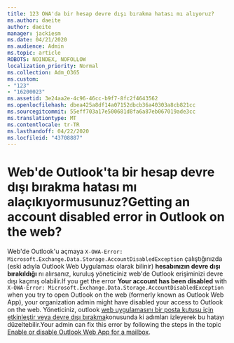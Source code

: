 ```yaml
---
title: 123 OWA'da bir hesap devre dışı bırakma hatası mı alıyoruz?
ms.author: daeite
author: daeite
manager: jackiesm
ms.date: 04/21/2020
ms.audience: Admin
ms.topic: article
ROBOTS: NOINDEX, NOFOLLOW
localization_priority: Normal
ms.collection: Adm_O365
ms.custom:
- "123"
- "16200023"
ms.assetid: 3e24aa2e-4c96-46cc-b9f7-8fc2f4643562
ms.openlocfilehash: dbea425a8df14a07152dbcb36a40303a8cb821cc
ms.sourcegitcommit: 55eff703a17e500681d8fa6a87eb067019ade3cc
ms.translationtype: MT
ms.contentlocale: tr-TR
ms.lasthandoff: 04/22/2020
ms.locfileid: "43708887"
---
```

# <a name="getting-an-account-disabled-error-in-outlook-on-the-web"></a><span data-ttu-id="a1885-102">Web'de Outlook'ta bir hesap devre dışı bırakma hatası mı alaçıkıyormusunuz?</span><span class="sxs-lookup"><span data-stu-id="a1885-102">Getting an account disabled error in Outlook on the web?</span></span>

<span data-ttu-id="a1885-103">Web'de Outlook'u açmaya `X-OWA-Error: Microsoft.Exchange.Data.Storage.AccountDisabledException` çalıştığınızda (eski adıyla Outlook Web Uygulaması olarak bilinir) **hesabınızın devre dışı bırakıldığı** nı alırsanız, kuruluş yöneticiniz web'de Outlook erişiminizi devre dışı kaçmış olabilir.</span><span class="sxs-lookup"><span data-stu-id="a1885-103">If you get the error **Your account has been disabled** with  `X-OWA-Error: Microsoft.Exchange.Data.Storage.AccountDisabledException` when you try to open Outlook on the web (formerly known as Outlook Web App), your organization admin might have disabled your access to Outlook on the web.</span></span> <span data-ttu-id="a1885-104">Yöneticiniz, outlook [web uygulamasını bir posta kutusu için etkinleştir veya devre dışı bırakma](https://technet.microsoft.com/library/bb124124%28v=exchg.150%29.aspx)konusunda ki adımları izleyerek bu hatayı düzeltebilir.</span><span class="sxs-lookup"><span data-stu-id="a1885-104">Your admin can fix this error by following the steps in the topic [Enable or disable Outlook Web App for a mailbox](https://technet.microsoft.com/library/bb124124%28v=exchg.150%29.aspx).</span></span>